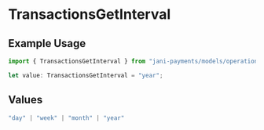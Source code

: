 # TransactionsGetInterval

## Example Usage

```typescript
import { TransactionsGetInterval } from "jani-payments/models/operations";

let value: TransactionsGetInterval = "year";
```

## Values

```typescript
"day" | "week" | "month" | "year"
```
